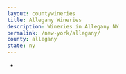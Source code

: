 ```yaml
---
layout: countywineries
title: Allegany Wineries
description: Wineries in Allegany NY
permalink: /new-york/allegany/
county: allegany
state: ny
---
```

-
